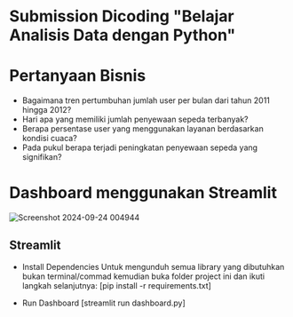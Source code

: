 # Submission Dicoding "Belajar Analisis Data dengan Python"

# Pertanyaan Bisnis
- Bagaimana tren pertumbuhan jumlah user per bulan dari tahun 2011 hingga 2012?
- Hari apa yang memiliki jumlah penyewaan sepeda terbanyak?
- Berapa persentase user yang menggunakan layanan berdasarkan kondisi cuaca?
- Pada pukul berapa terjadi peningkatan penyewaan sepeda yang signifikan?

# Dashboard menggunakan Streamlit
![Screenshot 2024-09-24 004944](https://github.com/user-attachments/assets/3a25bddc-486d-48a1-8ffa-1581776846a0)

## Streamlit
- Install Dependencies
Untuk mengunduh semua library yang dibutuhkan bukan terminal/commad kemudian buka folder project ini dan ikuti langkah selanjutnya:
[pip install -r requirements.txt]


- Run Dashboard
[streamlit run dashboard.py]
